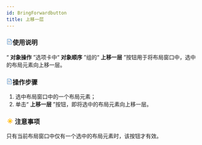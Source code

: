 ```yaml
---
id: BringForwardbutton
title: 上移一层
---
```

### ![](../../img/read.gif)使用说明

“ **对象操作** ”选项卡中“ **对象顺序** ”组的“ **上移一层** ”按钮用于将布局窗口中，选中的布局元素向上移一层。

### ![](../../img/read.gif)操作步骤

  1. 选中布局窗口中的一个布局元素；
  2. 单击“ **上移一层** ”按钮，即将选中的布局元素向上移一层。

### ![](../../img/note.png)注意事项

只有当前布局窗口中仅有一个选中的布局元素时，该按钮才有效。




